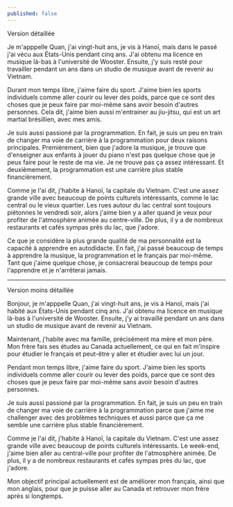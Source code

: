 ```yaml
---
published: false
---
```

Version détaillée

Je m'apppelle Quan, j'ai vingt-huit ans, je vis à Hanoï, mais dans le passé j'ai vécu aux États-Unis pendant cinq ans. J'ai obtenu ma licence en musique là-bas à l'université de Wooster. Ensuite, j'y suis resté pour travailler pendant un ans dans un studio de musique avant de revenir au Vietnam.

Durant mon temps libre, j'aime faire du sport. J'aime bien les sports individuels comme aller courir ou lever des poids, parce que ce sont des choses que je peux faire par moi-même sans avoir besoin d'autres personnes. Cela dit, j'aime bien aussi m'entrainer au jiu-jitsu, qui est un art martial brésillien, avec mes amis.

Je suis aussi passioné par la programmation. En fait, je suis un peu en train de changer ma voie de carrière à la programmation pour deux raisons principales. Premièrement, bien que j'adore la musique, je trouve que d'enseigner aux enfants à jouer du piano n'est pas quelque chose que je peux faire pour le reste de ma vie. Je ne trouve pas ça assez intéressant. Et deuxièmement, la programmation est une carrière plus stable financièrement.

Comme je l'ai dit, j'habite à Hanoï, la capitale du Vietnam. C'est une assez grande ville avec beaucoup de points culturels intéressants, comme le lac central ou le vieux quartier. Les rues autour du lac central sont toujours piétonnes le vendredi soir, alors j'aime bien y a aller quand je veux pour profiter de l'atmosphère animée au centre-ville. De plus, il y a de nombreux restaurants et cafés sympas près du lac, que j'adore.

Ce que je considère la plus grande qualité de ma personnalité est la capacité à apprendre en autodidacte. En fait, j'ai passé beaucoup de temps à apprendre la musique, la programmation et le français par moi-même. Tant que j'aime quelque chose, je consacrerai beaucoup de temps pour l'apprendre et je n'arrêterai jamais.

---

Version moins détaillée

Bonjour, je m'apppelle Quan, j'ai vingt-huit ans, je vis à Hanoï, mais j'ai habité aux États-Unis pendant cinq ans. J'ai obtenu ma licence en musique là-bas à l'université de Wooster. Ensuite, j'y ai travaillé pendant un ans dans un studio de musique avant de revenir au Vietnam.

Maintenant, j'habite avec ma famille, précisément ma mère et mon père. Mon frère fais ses études au Canada actuellement, ce qui en fait m'inspire pour étudier le français et peut-être y aller et étudier avec lui un jour.

Pendant mon temps libre, j'aime faire du sport. J'aime bien les sports individuels comme aller courir ou lever des poids, parce que ce sont des choses que je peux faire par moi-même sans avoir besoin d'autres personnes.

Je suis aussi passioné par la programmation. En fait, je suis un peu en train de changer ma voie de carrière à la programmation parce que j'aime me challenger avec des problèmes techniques et aussi parce que ça me semble une carrière plus stable financièrement.

Comme je l'ai dit, j'habite à Hanoï, la capitale du Vietnam. C'est une assez grande ville avec beaucoup de points culturels intéressants. Le week-end, j'aime bien aller au central-ville pour profiter de l'atmosphère animée. De plus, il y a de nombreux restaurants et cafés sympas près du lac, que j'adore.

Mon objectif principal actuellement est de améliorer mon français, ainsi que mon anglais, pour que je puisse aller au Canada et retrouver mon frère après si longtemps.
